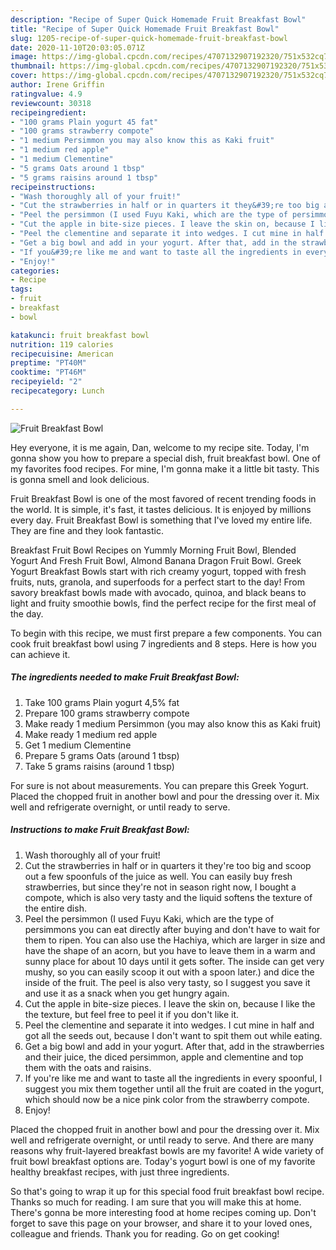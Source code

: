 ```yaml
---
description: "Recipe of Super Quick Homemade Fruit Breakfast Bowl"
title: "Recipe of Super Quick Homemade Fruit Breakfast Bowl"
slug: 1205-recipe-of-super-quick-homemade-fruit-breakfast-bowl
date: 2020-11-10T20:03:05.071Z
image: https://img-global.cpcdn.com/recipes/4707132907192320/751x532cq70/fruit-breakfast-bowl-recipe-main-photo.jpg
thumbnail: https://img-global.cpcdn.com/recipes/4707132907192320/751x532cq70/fruit-breakfast-bowl-recipe-main-photo.jpg
cover: https://img-global.cpcdn.com/recipes/4707132907192320/751x532cq70/fruit-breakfast-bowl-recipe-main-photo.jpg
author: Irene Griffin
ratingvalue: 4.9
reviewcount: 30318
recipeingredient:
- "100 grams Plain yogurt 45 fat"
- "100 grams strawberry compote"
- "1 medium Persimmon you may also know this as Kaki fruit"
- "1 medium red apple"
- "1 medium Clementine"
- "5 grams Oats around 1 tbsp"
- "5 grams raisins around 1 tbsp"
recipeinstructions:
- "Wash thoroughly all of your fruit!"
- "Cut the strawberries in half or in quarters it they&#39;re too big and scoop out a few spoonfuls of the juice as well. You can easily buy fresh strawberries, but since they&#39;re not in season right now, I bought a compote, which is also very tasty and the liquid softens the texture of the entire dish."
- "Peel the persimmon (I used Fuyu Kaki, which are the type of persimmons you can eat directly after buying and don&#39;t have to wait for them to ripen. You can also use the Hachiya, which are larger in size and have the shape of an acorn, but you have to leave them in a warm and sunny place for about 10 days until it gets softer. The inside can get very mushy, so you can easily scoop it out with a spoon later.) and dice the inside of the fruit. The peel is also very tasty, so I suggest you save it and use it as a snack when you get hungry again."
- "Cut the apple in bite-size pieces. I leave the skin on, because I like the the texture, but feel free to peel it if you don&#39;t like it."
- "Peel the clementine and separate it into wedges. I cut mine in half and got all the seeds out, because I don&#39;t want to spit them out while eating."
- "Get a big bowl and add in your yogurt. After that, add in the strawberries and their juice, the diced persimmon, apple and clementine and top them with the oats and raisins."
- "If you&#39;re like me and want to taste all the ingredients in every spoonful, I suggest you mix them together until all the fruit are coated in the yogurt, which should now be a nice pink color from the strawberry compote."
- "Enjoy!"
categories:
- Recipe
tags:
- fruit
- breakfast
- bowl

katakunci: fruit breakfast bowl 
nutrition: 119 calories
recipecuisine: American
preptime: "PT40M"
cooktime: "PT46M"
recipeyield: "2"
recipecategory: Lunch

---
```



![Fruit Breakfast Bowl](https://img-global.cpcdn.com/recipes/4707132907192320/751x532cq70/fruit-breakfast-bowl-recipe-main-photo.jpg)

Hey everyone, it is me again, Dan, welcome to my recipe site. Today, I'm gonna show you how to prepare a special dish, fruit breakfast bowl. One of my favorites food recipes. For mine, I'm gonna make it a little bit tasty. This is gonna smell and look delicious.

Fruit Breakfast Bowl is one of the most favored of recent trending foods in the world. It is simple, it's fast, it tastes delicious. It is enjoyed by millions every day. Fruit Breakfast Bowl is something that I've loved my entire life. They are fine and they look fantastic.

Breakfast Fruit Bowl Recipes on Yummly Morning Fruit Bowl, Blended Yogurt And Fresh Fruit Bowl, Almond Banana Dragon Fruit Bowl. Greek Yogurt Breakfast Bowls start with rich creamy yogurt, topped with fresh fruits, nuts, granola, and superfoods for a perfect start to the day! From savory breakfast bowls made with avocado, quinoa, and black beans to light and fruity smoothie bowls, find the perfect recipe for the first meal of the day.


To begin with this recipe, we must first prepare a few components. You can cook fruit breakfast bowl using 7 ingredients and 8 steps. Here is how you can achieve it.

<!--inarticleads1-->

##### The ingredients needed to make Fruit Breakfast Bowl:

1. Take 100 grams Plain yogurt 4,5% fat
1. Prepare 100 grams strawberry compote
1. Make ready 1 medium Persimmon (you may also know this as Kaki fruit)
1. Make ready 1 medium red apple
1. Get 1 medium Clementine
1. Prepare 5 grams Oats (around 1 tbsp)
1. Take 5 grams raisins (around 1 tbsp)


For sure is not about measurements. You can prepare this Greek Yogurt. Placed the chopped fruit in another bowl and pour the dressing over it. Mix well and refrigerate overnight, or until ready to serve. 

<!--inarticleads2-->

##### Instructions to make Fruit Breakfast Bowl:

1. Wash thoroughly all of your fruit!
1. Cut the strawberries in half or in quarters it they&#39;re too big and scoop out a few spoonfuls of the juice as well. You can easily buy fresh strawberries, but since they&#39;re not in season right now, I bought a compote, which is also very tasty and the liquid softens the texture of the entire dish.
1. Peel the persimmon (I used Fuyu Kaki, which are the type of persimmons you can eat directly after buying and don&#39;t have to wait for them to ripen. You can also use the Hachiya, which are larger in size and have the shape of an acorn, but you have to leave them in a warm and sunny place for about 10 days until it gets softer. The inside can get very mushy, so you can easily scoop it out with a spoon later.) and dice the inside of the fruit. The peel is also very tasty, so I suggest you save it and use it as a snack when you get hungry again.
1. Cut the apple in bite-size pieces. I leave the skin on, because I like the the texture, but feel free to peel it if you don&#39;t like it.
1. Peel the clementine and separate it into wedges. I cut mine in half and got all the seeds out, because I don&#39;t want to spit them out while eating.
1. Get a big bowl and add in your yogurt. After that, add in the strawberries and their juice, the diced persimmon, apple and clementine and top them with the oats and raisins.
1. If you&#39;re like me and want to taste all the ingredients in every spoonful, I suggest you mix them together until all the fruit are coated in the yogurt, which should now be a nice pink color from the strawberry compote.
1. Enjoy!


Placed the chopped fruit in another bowl and pour the dressing over it. Mix well and refrigerate overnight, or until ready to serve. And there are many reasons why fruit-layered breakfast bowls are my favorite! A wide variety of fruit bowl breakfast options are. Today&#39;s yogurt bowl is one of my favorite healthy breakfast recipes, with just three ingredients. 

So that's going to wrap it up for this special food fruit breakfast bowl recipe. Thanks so much for reading. I am sure that you will make this at home. There's gonna be more interesting food at home recipes coming up. Don't forget to save this page on your browser, and share it to your loved ones, colleague and friends. Thank you for reading. Go on get cooking!
